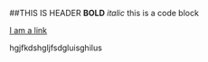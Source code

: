 ##THIS IS HEADER
**BOLD**
*italic*
    this is a code block    

[I am a link](http://daringfireball.net/projects/markdown/syntax)

hgjfkdshgljfsdgluisghilus

